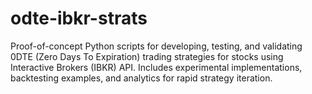 # odte-ibkr-strats

Proof-of-concept Python scripts for developing, testing, and validating 0DTE (Zero Days To Expiration) trading strategies for stocks using Interactive Brokers (IBKR) API. Includes experimental implementations, backtesting examples, and analytics for rapid strategy iteration.
